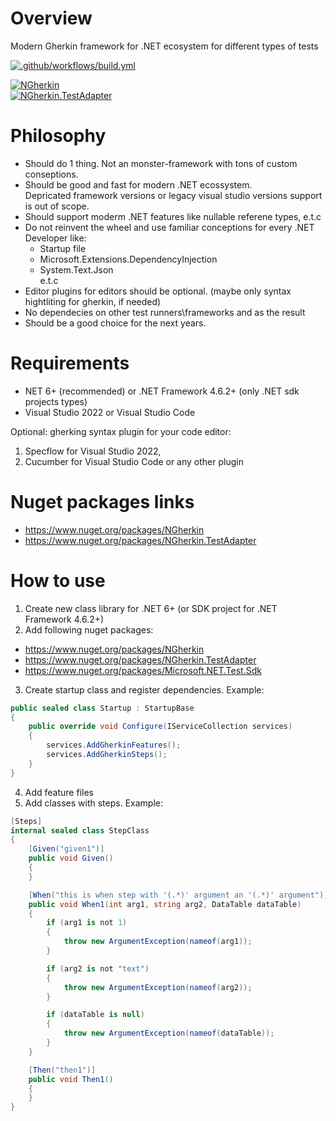 # Overview

Modern Gherkin framework for .NET ecosystem for different types of tests

[![.github/workflows/build.yml](https://github.com/Romfos/NGherkin/actions/workflows/build.yml/badge.svg)](https://github.com/Romfos/NGherkin/actions/workflows/build.yml)

[![NGherkin](https://img.shields.io/nuget/v/NGherkin?label=NGherkin)](https://www.nuget.org/packages/NGherkin)\
[![NGherkin.TestAdapter](https://img.shields.io/nuget/v/NGherkin.TestAdapter?label=NGherkin.TestAdapter)](https://www.nuget.org/packages/NGherkin.TestAdapter)

# Philosophy
- Should do 1 thing. Not an monster-framework with tons of custom conseptions.
- Should be good and fast for modern .NET ecossystem.\
  Depricated framework versions or legacy visual studio versions support is out of scope.
- Should support moderm .NET features like nullable referene types, e.t.c
- Do not reinvent the wheel and use familiar conceptions for every .NET Developer like:
  - Startup file
  - Microsoft.Extensions.DependencyInjection
  - System.Text.Json\
  e.t.c
- Editor plugins for editors should be optional. (maybe only syntax hightliting for gherkin, if needed)
- No dependecies on other test runners\frameworks and as the result
- Should be a good choice for the next years.

# Requirements
- NET 6+ (recommended) or .NET Framework 4.6.2+ (only .NET sdk projects types)
- Visual Studio 2022 or Visual Studio Code

Optional: gherking syntax plugin for your code editor:
1) Specflow for Visual Studio 2022,
2) Cucumber for Visual Studio Code or any other plugin

# Nuget packages links  
- https://www.nuget.org/packages/NGherkin
- https://www.nuget.org/packages/NGherkin.TestAdapter

# How to use
1) Create new class library for .NET 6+ (or SDK project for .NET Framework 4.6.2+)
2) Add following nuget packages:
- https://www.nuget.org/packages/NGherkin
- https://www.nuget.org/packages/NGherkin.TestAdapter
- https://www.nuget.org/packages/Microsoft.NET.Test.Sdk
3) Create startup class and register dependencies. Example:
  
```csharp
public sealed class Startup : StartupBase
{
    public override void Configure(IServiceCollection services)
    {
        services.AddGherkinFeatures();
        services.AddGherkinSteps();
    }
}

```

4) Add feature files
5) Add classes with steps. Example:

```csharp
[Steps]
internal sealed class StepClass
{
    [Given("given1")]
    public void Given()
    {
    }

    [When("this is when step with '(.*)' argument an '(.*)' argument")]
    public void When1(int arg1, string arg2, DataTable dataTable)
    {
        if (arg1 is not 1)
        {
            throw new ArgumentException(nameof(arg1));
        }

        if (arg2 is not "text")
        {
            throw new ArgumentException(nameof(arg2));
        }

        if (dataTable is null)
        {
            throw new ArgumentException(nameof(dataTable));
        }
    }

    [Then("then1")]
    public void Then1()
    {
    }
}
```
